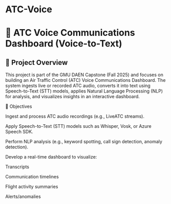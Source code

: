 # ATC-Voice

# 🛫 ATC Voice Communications Dashboard (Voice-to-Text)
## 📌 Project Overview

This project is part of the GMU DAEN Capstone (Fall 2025) and focuses on building an Air Traffic Control (ATC) Voice Communications Dashboard.
The system ingests live or recorded ATC audio, converts it into text using Speech-to-Text (STT) models, applies Natural Language Processing (NLP) for analysis, and visualizes insights in an interactive dashboard.

🎯 Objectives

Ingest and process ATC audio recordings (e.g., LiveATC streams).

Apply Speech-to-Text (STT) models such as Whisper, Vosk, or Azure Speech SDK.

Perform NLP analysis (e.g., keyword spotting, call sign detection, anomaly detection).

Develop a real-time dashboard to visualize:

Transcripts

Communication timelines

Flight activity summaries

Alerts/anomalies
